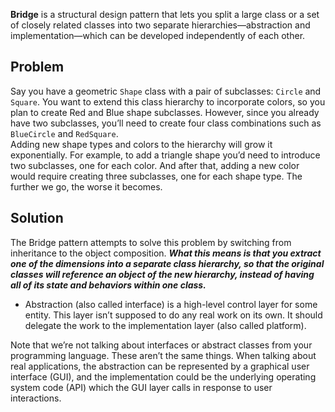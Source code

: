 **Bridge** is a structural design pattern that lets you split a large class or a set of closely 
related classes into two separate hierarchies—abstraction and implementation—which can be developed 
independently of each other.

## Problem
Say you have a geometric `Shape` class with a pair of subclasses: `Circle` and `Square`. You want to extend this class
hierarchy to incorporate colors, so you plan to create Red and Blue shape subclasses. However, since you already have 
two subclasses, you’ll need to create four class combinations such as `BlueCircle` and `RedSquare`.
</br>
Adding new shape types and colors to the hierarchy will grow it exponentially. For example, to add a triangle shape 
you’d need to introduce two subclasses, one for each color. And after that, adding a new color would require creating 
three subclasses, one for each shape type. The further we go, the worse it becomes.

## Solution
The Bridge pattern attempts to solve this problem by switching from inheritance to the object composition.
**_What this means is that you extract one of the dimensions into a separate class hierarchy, so that the original
classes will reference an object of the new hierarchy, instead of having all of its state and behaviors within one class._**

- Abstraction (also called interface) is a high-level control layer for some entity. This layer isn’t supposed to do 
any real work on its own. It should delegate the work to the implementation layer (also called platform).</br>

Note that we’re not talking about interfaces or abstract classes from your programming language. These aren’t the same things.
When talking about real applications, the abstraction can be represented by a graphical user interface (GUI), and the
implementation could be the underlying operating system code (API) which the GUI layer calls in response to user interactions.
